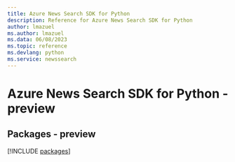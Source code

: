 ```yaml
---
title: Azure News Search SDK for Python
description: Reference for Azure News Search SDK for Python
author: lmazuel
ms.author: lmazuel
ms.data: 06/08/2023
ms.topic: reference
ms.devlang: python
ms.service: newssearch
---
```

# Azure News Search SDK for Python - preview
## Packages - preview
[!INCLUDE [packages](news-search-index.md)]